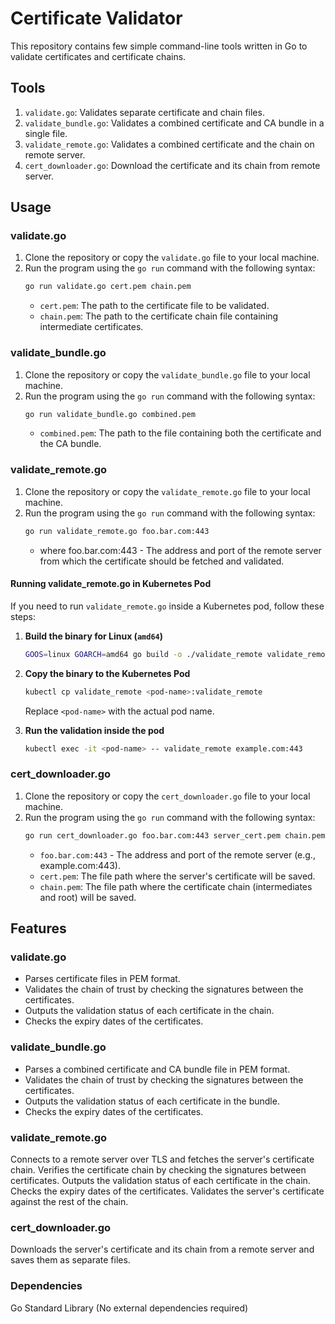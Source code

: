 # Certificate Validator

This repository contains few simple command-line tools written in Go to validate certificates and certificate chains.

## Tools

1. `validate.go`: Validates separate certificate and chain files.
2. `validate_bundle.go`: Validates a combined certificate and CA bundle in a single file.
3. `validate_remote.go`: Validates a combined certificate and the chain on remote server.
4. `cert_downloader.go`: Download the certificate and its chain from remote server.

## Usage

### validate.go

1. Clone the repository or copy the `validate.go` file to your local machine.
2. Run the program using the `go run` command with the following syntax:
   ```sh
   go run validate.go cert.pem chain.pem
   ```
   - `cert.pem`: The path to the certificate file to be validated.
   - `chain.pem`: The path to the certificate chain file containing intermediate certificates.

### validate_bundle.go

1. Clone the repository or copy the `validate_bundle.go` file to your local machine.
2. Run the program using the `go run` command with the following syntax:
   ```sh
   go run validate_bundle.go combined.pem
   ```
   - `combined.pem`: The path to the file containing both the certificate and the CA bundle.

### validate_remote.go

1. Clone the repository or copy the `validate_remote.go` file to your local machine.
2. Run the program using the `go run` command with the following syntax:
   ```sh
   go run validate_remote.go foo.bar.com:443
   ```
   - where foo.bar.com:443 - The address and port of the remote server from which the certificate should be fetched and validated.

#### Running validate_remote.go in Kubernetes Pod

If you need to run `validate_remote.go` inside a Kubernetes pod, follow these steps:

1. **Build the binary for Linux (`amd64`)**
   ```sh
   GOOS=linux GOARCH=amd64 go build -o ./validate_remote validate_remote.go
   ```

2. **Copy the binary to the Kubernetes Pod**
   ```sh
   kubectl cp validate_remote <pod-name>:validate_remote
   ```
   Replace `<pod-name>` with the actual pod name.

3. **Run the validation inside the pod**
   ```sh
   kubectl exec -it <pod-name> -- validate_remote example.com:443
   ```

### cert_downloader.go

1. Clone the repository or copy the `cert_downloader.go` file to your local machine.
2. Run the program using the `go run` command with the following syntax:
   ```sh
   go run cert_downloader.go foo.bar.com:443 server_cert.pem chain.pem
   ```
   - `foo.bar.com:443` - The address and port of the remote server (e.g., example.com:443).
   - `cert.pem`: The file path where the server's certificate will be saved.
   - `chain.pem`: The file path where the certificate chain (intermediates and root) will be saved.

## Features

### validate.go

- Parses certificate files in PEM format.
- Validates the chain of trust by checking the signatures between the certificates.
- Outputs the validation status of each certificate in the chain.
- Checks the expiry dates of the certificates.

### validate_bundle.go

- Parses a combined certificate and CA bundle file in PEM format.
- Validates the chain of trust by checking the signatures between the certificates.
- Outputs the validation status of each certificate in the bundle.
- Checks the expiry dates of the certificates.

### validate_remote.go
Connects to a remote server over TLS and fetches the server's certificate chain.
Verifies the certificate chain by checking the signatures between certificates.
Outputs the validation status of each certificate in the chain.
Checks the expiry dates of the certificates.
Validates the server's certificate against the rest of the chain.

### cert_downloader.go
Downloads the server's certificate and its chain from a remote server and saves them as separate files.

### Dependencies
Go Standard Library (No external dependencies required)

